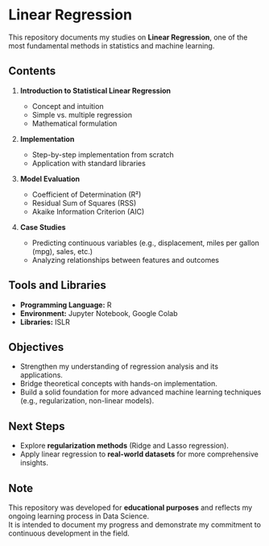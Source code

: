 # Linear Regression  

This repository documents my studies on **Linear Regression**, one of the most fundamental methods in statistics and machine learning.  

## Contents  

1. **Introduction to Statistical Linear Regression**  
   - Concept and intuition  
   - Simple vs. multiple regression  
   - Mathematical formulation  

2. **Implementation** 
   - Step-by-step implementation from scratch
   - Application with standard libraries

3. **Model Evaluation**  
   - Coefficient of Determination (R²)  
   - Residual Sum of Squares (RSS)   
   - Akaike Information Criterion (AIC)  

4. **Case Studies**  
   - Predicting continuous variables (e.g., displacement, miles per gallon (mpg), sales, etc.)  
   - Analyzing relationships between features and outcomes


## Tools and Libraries  

- **Programming Language:** R  
- **Environment:** Jupyter Notebook, Google Colab
- **Libraries:** ISLR


## Objectives  

- Strengthen my understanding of regression analysis and its applications.  
- Bridge theoretical concepts with hands-on implementation.  
- Build a solid foundation for more advanced machine learning techniques (e.g., regularization, non-linear models).  


## Next Steps  

- Explore **regularization methods** (Ridge and Lasso regression).  
- Apply linear regression to **real-world datasets** for more comprehensive insights.  


## Note  

This repository was developed for **educational purposes** and reflects my ongoing learning process in Data Science.  
It is intended to document my progress and demonstrate my commitment to continuous development in the field.  

